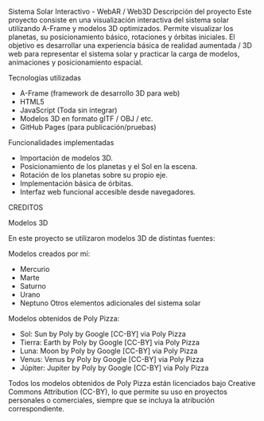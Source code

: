 Sistema Solar Interactivo - WebAR / Web3D
Descripción del proyecto
Este proyecto consiste en una visualización interactiva del sistema solar utilizando A-Frame y modelos 3D optimizados. Permite visualizar los planetas, su posicionamiento básico, rotaciones y órbitas iniciales. El objetivo es desarrollar una experiencia básica de realidad aumentada / 3D web para representar el sistema solar y practicar la carga de modelos, animaciones y posicionamiento espacial.

Tecnologías utilizadas
- A-Frame (framework de desarrollo 3D para web)
- HTML5
- JavaScript (Toda sin integrar)
- Modelos 3D en formato glTF / OBJ / etc.
- GitHub Pages (para publicación/pruebas)

Funcionalidades implementadas
- Importación de modelos 3D.
- Posicionamiento de los planetas y el Sol en la escena.
- Rotación de los planetas sobre su propio eje.
- Implementación básica de órbitas.
- Interfaz web funcional accesible desde navegadores.

CREDITOS

Modelos 3D

En este proyecto se utilizaron modelos 3D de distintas fuentes:

Modelos creados por mí:
- Mercurio
- Marte
- Saturno
- Urano
- Neptuno
Otros elementos adicionales del sistema solar

Modelos obtenidos de Poly Pizza:
- Sol: Sun by Poly by Google [CC-BY] via Poly Pizza
- Tierra: Earth by Poly by Google [CC-BY] via Poly Pizza
- Luna: Moon by Poly by Google [CC-BY] via Poly Pizza
- Venus: Venus by Poly by Google [CC-BY] via Poly Pizza
- Júpiter: Jupiter by Poly by Google [CC-BY] via Poly Pizza

Todos los modelos obtenidos de Poly Pizza están licenciados bajo Creative Commons Attribution (CC-BY), lo que permite su uso en proyectos personales o comerciales, siempre que se incluya la atribución correspondiente.
